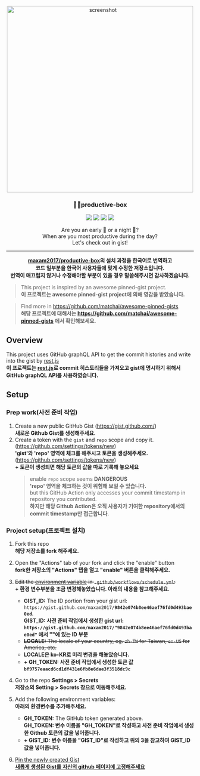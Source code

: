 <p align="center">
  <a href="http://lovera.maxam.now.sh/">
    <img src="https://user-images.githubusercontent.com/25841814/79395484-5081ae80-7fac-11ea-9e27-ac91472e31dd.png" alt="screenshot" width="500">
  </a>
  <h3 align="center">📌✨productive-box</h3>
</p>

<p align="center">
   <img src="https://img.shields.io/badge/language-typescript-blue?style"/>
   <img src="https://img.shields.io/github/license/maxam2017/productive-box"/>
   <img src="https://img.shields.io/github/stars/maxam2017/productive-box"/>
   <img src="https://img.shields.io/github/forks/maxam2017/productive-box"/>
</p>
<p align="center">
   Are you an early 🐤 or a night 🦉?
   <br/>
   When are you most productive during the day?
   <br/>
   Let's check out in gist!
</p>

---
<p align="center">
  <b>
    <a href="https://github.com/maxam2017/productive-box"> maxam2017/productive-box</a>의 설치 과정을 한국어로 번역하고 </br>
  코드 일부분을 한국어 사용자들에 맞게 수정한 저장소입니다.</br>
  번역이 매끄럽지 않거나 수정해야할 부분이 있을 경우 말씀해주시면 감사하겠습니다.
</b>
</p>   

> This project is inspired by an awesome pinned-gist project.   
__이 프로젝트는 awesome pinned-gist project에 의해 영감을 받았습니다.__   
   
> Find more in https://github.com/matchai/awesome-pinned-gists   
__해당 프로젝트에 대해서는 https://github.com/matchai/awesome-pinned-gists 에서 확인해보세요.__

## Overview
This project uses GitHub graphQL API to get the commit histories and write into the gist by [rest.js](https://github.com/octokit/rest.js#readme)   
__이 프로젝트는 [rest.js](https://github.com/octokit/rest.js#readme)로 commit 히스토리들을 가져오고 gist에 명시하기 위해서 GitHub graphQL API를 사용하였습니다.__   

## Setup

### Prep work(사전 준비 작업)
1. Create a new public GitHub Gist (https://gist.github.com/)   
__새로운 Github Gist를 생성해주세요.__   
2. Create a token with the `gist` and `repo` scope and copy it. (https://github.com/settings/tokens/new)   
__'gist'와 'repo' 영역에 체크를 해주시고 토큰을 생성해주세요.__ (https://github.com/settings/tokens/new)   
__+ 토큰이 생성되면 해당 토큰의 값을 따로 기록해 놓으세요__
   > enable `repo` scope seems **DANGEROUS**   
   > __'repo' 영역을 체크하는 것이 위험해 보일 수 있습니다.__   
   > but this GitHub Action only accesses your commit timestamp in repository you contributed.   
   > __하지만 해당 Github Action은 오직 사용자가 기여한 repository에서의 commit timestamp만 접근합니다.__

### Project setup(프로젝트 설치)

1. Fork this repo   
__해당 저장소를 fork 해주세요.__
2. Open the "Actions" tab of your fork and click the "enable" button   
__fork한 저장소의 "Actions" 탭을 열고 "enable" 버튼을 클릭해주세요.__   
3. ~~Edit the [environment variable](https://github.com/maxam2017/productive-box/blob/master/.github/workflows/schedule.yml#L17-L18) in `.github/workflows/schedule.yml`:~~   
__+ 환경 변수부분을 조금 변경해놓았습니다. 아래의 내용을 참고해주세요.__   

   - **GIST_ID:** The ID portion from your gist url: `https://gist.github.com/maxam2017/`**`9842e074b8ee46aef76fd0d493bae0ed`**.   
   __**GIST_ID:** 사전 준비 작업에서 생성한 gist url: `https://gist.github.com/maxam2017/"9842e074b8ee46aef76fd0d493bae0ed"` 에서 ""에 있는 ID 부분__   
   - ~~**LOCALE:** The locale of your country, eg. `zh-TW` for Taiwan, `en-US` for America, etc.~~
   - __LOCALE은 ko-KR로 미리 변경을 해놓았습니다.__   
   - __+ GH_TOKEN: 사전 준비 작업에서 생성한 토큰 값 `bf9757eaacd6cd1df431e6fb8e6dae3f3518dc9c`__

4. Go to the repo **Settings > Secrets**   
__저장소의 Setting > Secrets 창으로 이동해주세요.__   
5. Add the following environment variables:   
__아래의 환경변수를 추가해주세요.__   
   - **GH_TOKEN:** The GitHub token generated above.   
   __GH_TOKEN: 변수 이름을 "GH_TOKEN"로 작성하고 사전 준비 작업에서 생성한 Github 토큰의 값을 넣어줍니다.__   
   - __+ GIST_ID: 변수 이름을 "GIST_ID"로 작성하고 위의 3을 참고하여 GIST_ID 값을 넣어줍니다.__   
6. [Pin the newly created Gist](https://help.github.com/en/github/setting-up-and-managing-your-github-profile/pinning-items-to-your-profile)   
__[새롭게 생성된 Gist를 자신의 github 페이지에 고정해주세요](https://help.github.com/en/github/setting-up-and-managing-your-github-profile/pinning-items-to-your-profile)__
